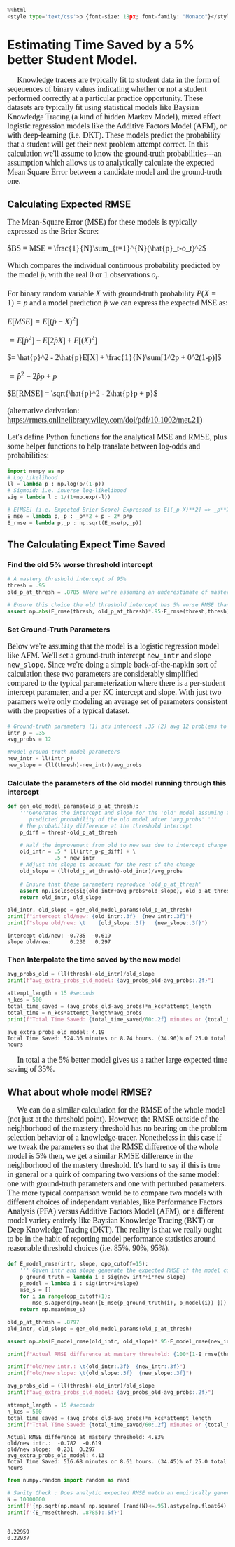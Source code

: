 ```python
%%html 
<style type='text/css'>p {font-size: 18px; font-family: "Monaco"}</style>
```


<style type='text/css'>p {font-size: 18px; font-family: "Monaco"}</style>



# Estimating Time Saved by a 5% better Student Model.

&emsp; Knowledge tracers are typically fit to student data in the form of seqeuences of binary values indicating whether or not a student performed correctly at a particular practice opportunity. These datasets are typically fit using statistical models like Baysian Knowledge Tracing (a kind of hidden Markov Model), mixed effect logistic regression models like the Additive Factors Model (AFM), or with deep-learning (i.e. DKT). These models predict the probability that a student will get their next problem attempt correct. In this calculation we'll assume to know the ground-truth probabilities---an assumption which allows us to analytically calculate the expected Mean Square Error between a candidate model and the ground-truth one.

## Calculating Expected RMSE 

The Mean-Square Error (MSE) for these models is typically expressed as the Brier Score:
    
$BS = MSE = \frac{1}{N}\sum_{t=1}^{N}(\hat{p}_t-o_t)^2$
    
Which compares the individual continuous probability predicted by the model $\hat{p}_t$ with the real 0 or 1 observations $o_t$.

For binary random variable $X$ with ground-truth probability $P(X=1) = p$ and a model prediction $\hat{p}$ we can express the expected MSE as:

$E[MSE] = E[(\hat{p}-X)^2]$

$= E[\hat{p}^2] - E[2\hat{p}X] + E[(X)^2]$

$= \hat{p}^2 - 2\hat{p}E[X] + \frac{1}{N}\sum[1^2p + 0^2(1-p)]$

$= \hat{p}^2 - 2\hat{p}p + p$

$E[RMSE] = \sqrt{\hat{p}^2 - 2\hat{p}p + p}$

(alternative derivation: https://rmets.onlinelibrary.wiley.com/doi/pdf/10.1002/met.21)

Let's define Python functions for the analytical MSE and RMSE, plus some helper functions to help translate between log-odds and probabilities:


```python
import numpy as np
# Log Likelihood
ll = lambda p : np.log(p/(1-p))
# Sigmoid: i.e. inverse log-likelihood
sig = lambda l : 1/(1+np.exp(-l))

# E[MSE] (i.e. Expected Brier Score) Expressed as E[(_p-X)**2] => _p**2 + p - 2*_p*p
E_mse = lambda p,_p : _p**2 + p - 2*_p*p
E_rmse = lambda p,_p : np.sqrt(E_mse(p,_p))
```

## The Calculating Expect Time Saved

### Find the old 5% worse threshold intercept 


```python
# A mastery threshold intercept of 95%
thresh = .95
old_p_at_thresh = .8785 #Here we're assuming an underestimate of mastery

# Ensure this choice the old threshold intercept has 5% worse RMSE than the new generating model.
assert np.abs(E_rmse(thresh, old_p_at_thresh)*.95-E_rmse(thresh,thresh))  < 1e-4
```

### Set Ground-Truth Parameters

Below we're assuming that the model is a logistic regression model like AFM. We'll set a ground-truth intercept `new_intr` and slope `new_slope`. Since we're doing a simple back-of-the-napkin sort of calculation these two parameters are considerably simplified compared to the typical parameterization where there is a per-student intercept paramater, and a per KC intercept and slope. With just two paramers we're only modeling an average set of parameters consistent with the properties of a typical dataset.


```python
# Ground-truth parameters (1) stu intercept .35 (2) avg 12 problems to mastery
intr_p = .35
avg_probs = 12

#Model ground-truth model parameters  
new_intr = ll(intr_p)
new_slope = (ll(thresh)-new_intr)/avg_probs
```

### Calculate the parameters of the old model running through this intercept


```python
def gen_old_model_params(old_p_at_thresh):
    '''Generates the intercept and slope for the 'old' model assuming a particular
       predicted probability of the old model after 'avg_probs' '''
    # The probability difference at the threshold intercept
    p_diff = thresh-old_p_at_thresh

    # Half the improvement from old to new was due to intercept change
    old_intr = .5 * ll(intr_p-p_diff) + \
               .5 * new_intr
    # Adjust the slope to account for the rest of the change
    old_slope = (ll(old_p_at_thresh)-old_intr)/avg_probs 
    
    # Ensure that these parameters reproduce 'old_p_at_thresh'
    assert np.isclose(sig(old_intr+avg_probs*old_slope), old_p_at_thresh)
    return old_intr, old_slope

old_intr, old_slope = gen_old_model_params(old_p_at_thresh)
print(f"intercept old/new: {old_intr:.3f}  {new_intr:.3f}")
print(f"slope old/new: \t    {old_slope:.3f}   {new_slope:.3f}")
```

    intercept old/new: -0.785  -0.619
    slope old/new: 	    0.230   0.297


### Then Interpolate the time saved by the new model 


```python
avg_probs_old = (ll(thresh)-old_intr)/old_slope
print(f"avg_extra_probs_old_model: {avg_probs_old-avg_probs:.2f}")

attempt_length = 15 #seconds
n_kcs = 500
total_time_saved = (avg_probs_old-avg_probs)*n_kcs*attempt_length
total_time = n_kcs*attempt_length*avg_probs
print(f"Total Time Saved: {total_time_saved/60:.2f} minutes or {total_time_saved/3600:.2f} hours. ({100*total_time_saved/total_time:.2f})% of {total_time/3600} total hours")
```

    avg_extra_probs_old_model: 4.19
    Total Time Saved: 524.36 minutes or 8.74 hours. (34.96)% of 25.0 total hours


&emsp; In total a the 5% better model gives us a rather large expected time saving of 35%. 

## What about whole model RMSE?

&emsp; We can do a similar calculation for the RMSE of the whole model (not just at the threshold point). However, the RMSE outside of the neighborhood of the mastery threshold has no bearing on the problem selection behavior of a knowledge-tracer. Nonetheless in this case if we tweak the parameters so that the RMSE difference of the whole model is 5% then, we get a similar RMSE difference in the neighborhood of the mastery threshold. It's hard to say if this is true in general or  a quirk of comparing two versions of the same model: one with ground-truth parameters and one with perturbed parameters. The more typical comparison would be to compare two models with different choices of independant variables, like Performance Factors Analysis (PFA) versus Additive Factors Model (AFM), or a different model variety entirely like Baysian Knowledge Tracing (BKT) or Deep Knowledge Tracing (DKT).  The reality is that we really ought to be in the habit of reporting model performance statistics around reasonable threshold choices (i.e. 85%, 90%, 95%).


```python
def E_model_rmse(intr, slope, opp_cutoff=15):
    ''' Given intr and slope generate the expected RMSE of the model compared to ground-truth'''
    p_ground_truth = lambda i : sig(new_intr+i*new_slope)
    p_model = lambda i : sig(intr+i*slope)
    mse_s = []
    for i in range(opp_cutoff+1):
        mse_s.append(np.mean([E_mse(p_ground_truth(i), p_model(i)) ]))
    return np.mean(mse_s)

old_p_at_thresh = .8797
old_intr, old_slope = gen_old_model_params(old_p_at_thresh)

assert np.abs(E_model_rmse(old_intr, old_slope)*.95-E_model_rmse(new_intr,new_slope)) < 1e-4

print(f"Actual RMSE difference at mastery threshold: {100*(1-E_rmse(thresh, thresh)/E_rmse(thresh, old_p_at_thresh)):.2f}%" )

print(f"old/new intr.: \t{old_intr:.3f}  {new_intr:.3f}")
print(f"old/new slope: \t{old_slope:.3f}  {new_slope:.3f}")

avg_probs_old = (ll(thresh)-old_intr)/old_slope
print(f"avg_extra_probs_old_model: {avg_probs_old-avg_probs:.2f}")

attempt_length = 15 #seconds
n_kcs = 500
total_time_saved = (avg_probs_old-avg_probs)*n_kcs*attempt_length
print(f"Total Time Saved: {total_time_saved/60:.2f} minutes or {total_time_saved/3600:.2f} hours. ({100*total_time_saved/total_time:.2f})% of {total_time/3600} total hours")
```

    Actual RMSE difference at mastery threshold: 4.83%
    old/new intr.: 	-0.782  -0.619
    old/new slope: 	0.231  0.297
    avg_extra_probs_old_model: 4.13
    Total Time Saved: 516.68 minutes or 8.61 hours. (34.45)% of 25.0 total hours



```python
from numpy.random import random as rand

# Sanity Check : Does analytic expected RMSE match an empirically generate one
N = 10000000
print(f'{np.sqrt(np.mean( np.square( (rand(N)<=.95).astype(np.float64) - .8785 ))):.5f}')
print(f'{E_rmse(thresh, .8785):.5f}')
    
```

    0.22959
    0.22937

